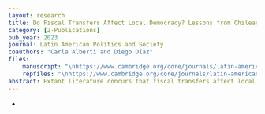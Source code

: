 ```yaml
---
layout: research
title: Do Fiscal Transfers Affect Local Democracy? Lessons from Chilean Municipalities
category: [2-Publications]
pub_year: 2023
journal: Latin American Politics and Society
coauthors: "Carla Alberti and Diego Díaz"
files:
    manuscript: "\nhttps://www.cambridge.org/core/journals/latin-american-politics-and-society/article/do-fiscal-transfers-affect-local-democracy-lessons-from-chilean-municipalities/6AEC8F7C0FA1EC36263FF5012CBBF8EC"
    repfiles: "\nhttps://www.cambridge.org/core/journals/latin-american-politics-and-society/article/do-fiscal-transfers-affect-local-democracy-lessons-from-chilean-municipalities/6AEC8F7C0FA1EC36263FF5012CBBF8EC"
abstract: Extant literature concurs that fiscal transfers affect local democracy when they grant subnational governments nontax revenue. Yet there is nonetheless a mismatch between this concept and existing measures, which consider the whole transfers local governments receive, including both tax and nontax revenue. This article studies the Fondo Común Municipal (FCM), the most important intergovernmental grant in Chile, and provides a novel measure of nontax revenue. It uses this measure alongside the whole FCM transfer to test the rentier hypothesis. On the one hand, it shows that both measures increase the incumbent party vote share, although the effect of our measure is smaller. On the other hand, it finds that the FCM transfer has an impact on the probability of reelection and the competitiveness of elections, but this effect disappears when using our measure. Overall, the findings suggest that rents from transfers do not lead to strong electoral dominance in unitary states.
---
```


- 
<!-- - **Media Coverage** : [VoX](https://jekyllrb.com/docs/datafiles/) -->